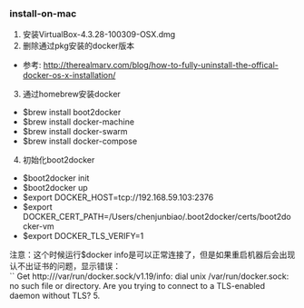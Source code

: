 ### install-on-mac

1. 安装VirtualBox-4.3.28-100309-OSX.dmg
2. 删除通过pkg安装的docker版本
  * 参考: http://therealmarv.com/blog/how-to-fully-uninstall-the-offical-docker-os-x-installation/
3. 通过homebrew安装docker
  * $brew install boot2docker
  * $brew install docker-machine
  * $brew install docker-swarm
  * $brew install docker-compose
4. 初始化boot2docker
  * $boot2docker init
  * $boot2docker up
  * $export DOCKER_HOST=tcp://192.168.59.103:2376
  * $export DOCKER_CERT_PATH=/Users/chenjunbiao/.boot2docker/certs/boot2docker-vm
  * $export DOCKER_TLS_VERIFY=1  
  
  注意：这个时候运行$docker info是可以正常连接了，但是如果重启机器后会出现认不出证书的问题，显示错误：  
  `` Get http:///var/run/docker.sock/v1.19/info: dial unix /var/run/docker.sock: no such file or directory. Are you trying to connect to a TLS-enabled daemon without TLS?
5. 
